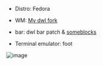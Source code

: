 * Distro: Fedora

* WM: [My dwl fork](https://github.com/dcalonge/dwl)
  
* bar: dwl bar patch & [someblocks](https://github.com/dcalonge/someblocks)

* Terminal emulator: foot


![image](https://github.com/user-attachments/assets/122d06fa-baf1-4952-b25d-d85fdabe1637)

